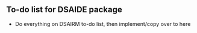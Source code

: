 ## To-do list for DSAIDE package

* Do everything on DSAIRM to-do list, then implement/copy over to here
